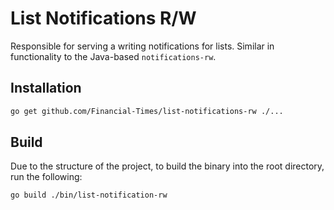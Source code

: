 # List Notifications R/W

Responsible for serving a writing notifications for lists. Similar in functionality to the Java-based `notifications-rw`.

## Installation

```sh
go get github.com/Financial-Times/list-notifications-rw ./...
```

## Build

Due to the structure of the project, to build the binary into the root directory, run the following:

```sh
go build ./bin/list-notification-rw
```
